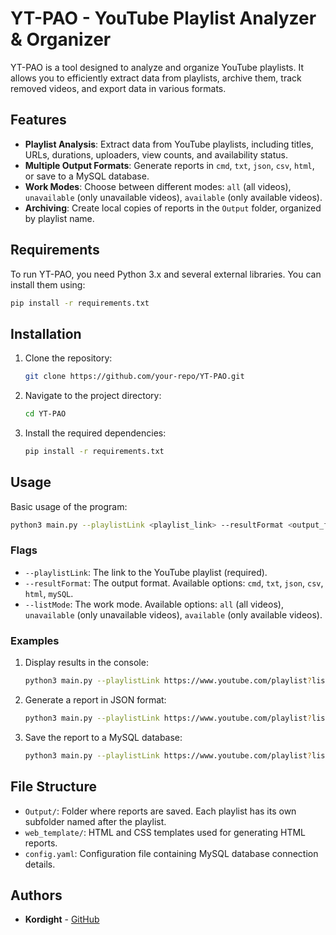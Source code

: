 # YT-PAO - YouTube Playlist Analyzer & Organizer

YT-PAO is a tool designed to analyze and organize YouTube playlists. It allows you to efficiently extract data from playlists, archive them, track removed videos, and export data in various formats.

## Features

- **Playlist Analysis**: Extract data from YouTube playlists, including titles, URLs, durations, uploaders, view counts, and availability status.
- **Multiple Output Formats**: Generate reports in `cmd`, `txt`, `json`, `csv`, `html`, or save to a MySQL database.
- **Work Modes**: Choose between different modes: `all` (all videos), `unavailable` (only unavailable videos), `available` (only available videos).
- **Archiving**: Create local copies of reports in the `Output` folder, organized by playlist name.

## Requirements

To run YT-PAO, you need Python 3.x and several external libraries. You can install them using:

```bash
pip install -r requirements.txt
```

## Installation

1. Clone the repository:
   ```bash
   git clone https://github.com/your-repo/YT-PAO.git
   ```
2. Navigate to the project directory:
   ```bash
   cd YT-PAO
   ```
3. Install the required dependencies:
   ```bash
   pip install -r requirements.txt
   ```

## Usage

Basic usage of the program:

```bash
python3 main.py --playlistLink <playlist_link> --resultFormat <output_format> --listMode <work_mode>
```

### Flags

- `--playlistLink`: The link to the YouTube playlist (required).
- `--resultFormat`: The output format. Available options: `cmd`, `txt`, `json`, `csv`, `html`, `mySQL`.
- `--listMode`: The work mode. Available options: `all` (all videos), `unavailable` (only unavailable videos), `available` (only available videos).

### Examples

1. Display results in the console:
   ```bash
   python3 main.py --playlistLink https://www.youtube.com/playlist?list=PL1234567890 --resultFormat cmd --listMode all
   ```

2. Generate a report in JSON format:
   ```bash
   python3 main.py --playlistLink https://www.youtube.com/playlist?list=PL1234567890 --resultFormat json --listMode unavailable
   ```

3. Save the report to a MySQL database:
   ```bash
   python3 main.py --playlistLink https://www.youtube.com/playlist?list=PL1234567890 --resultFormat mySQL --listMode all
   ```

## File Structure

- `Output/`: Folder where reports are saved. Each playlist has its own subfolder named after the playlist.
- `web_template/`: HTML and CSS templates used for generating HTML reports.
- `config.yaml`: Configuration file containing MySQL database connection details.

## Authors

- **Kordight** - [GitHub](https://github.com/Kordight)